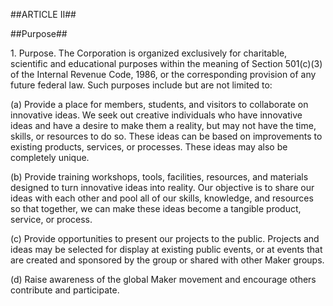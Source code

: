 ##ARTICLE II##

##Purpose##

1\. Purpose. The Corporation is organized exclusively for charitable,
scientific and educational purposes within the meaning of Section
501(c)(3) of the Internal Revenue Code, 1986, or the corresponding
provision of any future federal law. Such purposes include but are not
limited to:

\(a) Provide a place for members, students, and visitors to collaborate
on innovative ideas. We seek out creative individuals who have
innovative ideas and have a desire to make them a reality, but may not
have the time, skills, or resources to do so. These ideas can be based
on improvements to existing products, services, or processes. These
ideas may also be completely unique.

\(b) Provide training workshops, tools, facilities, resources, and
materials designed to turn innovative ideas into reality. Our objective
is to share our ideas with each other and pool all of our skills,
knowledge, and resources so that together, we can make these ideas
become a tangible product, service, or process.

\(c) Provide opportunities to present our projects to the public.
Projects and ideas may be selected for display at existing public
events, or at events that are created and sponsored by the group or
shared with other Maker groups.

\(d) Raise awareness of the global Maker movement and encourage others
contribute and participate.
